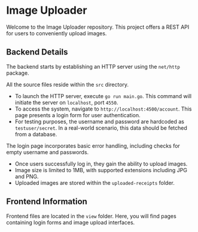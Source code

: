 # Image Uploader

Welcome to the Image Uploader repository. This project offers a REST API for users to conveniently upload images.

## Backend Details
The backend starts by establishing an HTTP server using the `net/http` package.

All the source files reside within the `src` directory.

- To launch the HTTP server, execute `go run main.go`. This command will initiate the server on `localhost`, port `4550`.
- To access the system, navigate to `http://localhost:4500/account`. This page presents a login form for user authentication.
- For testing purposes, the username and password are hardcoded as `testuser/secret`. In a real-world scenario, this data should be fetched from a database.

The login page incorporates basic error handling, including checks for empty username and passwords.

- Once users successfully log in, they gain the ability to upload images.
- Image size is limited to 1MB, with supported extensions including JPG and PNG.
- Uploaded images are stored within the `uploaded-receipts` folder.

## Frontend Information
Frontend files are located in the `view` folder. Here, you will find pages containing login forms and image upload interfaces.
